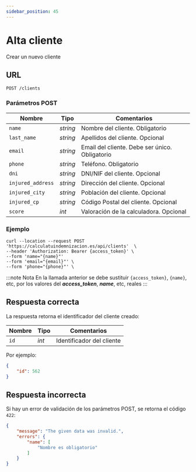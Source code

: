 ```yaml
---
sidebar_position: 45
---
```


# Alta cliente

Crear un nuevo cliente

## URL

```
POST /clients
```

### Parámetros POST

Nombre | Tipo |  Comentarios 
--- | --- | --- | 
`name` | _string_ | Nombre del cliente. Obligatorio
`last_name` | _string_ | Apellidos del cliente. Opcional
`email` | _string_ | Email del cliente. Debe ser único. Obligatorio
`phone` | _string_ | Teléfono. Obligatorio
`dni` | _string_ | DNI/NIF del cliente. Opcional
`injured_address` | _string_ | Dirección del cliente. Opcional
`injured_city` | _string_ | Población del cliente. Opcional
`injured_cp` | _string_ | Código Postal del cliente. Opcional
`score`| _int_ | Valoración de la calculadora. Opcional

### Ejemplo

```shell
curl --location --request POST 'https://calculatuindemnizacion.es/api/clients'  \
--header 'Authorization: Bearer {access_token}' \
--form 'name="{name}"'
--form 'email="{email}"' \
--form 'phone="{phone}"' \
```

:::note Nota
En la llamada anterior se debe sustituir `{access_token}`, `{name}`, etc, por los valores del **_access_token_**, **_name_**, etc, reales
:::

## Respuesta correcta

La respuesta retorna el identificador del cliente creado:

Nombre | Tipo | Comentarios 
--- | --- | --- |
`id` | _int_ | Identificador del cliente

Por ejemplo:

```json title="Status: 200 Ok"
{
    "id": 562    
}
```

## Respuesta incorrecta

Si hay un error de validación de los parámetros POST, se retorna el código `422`:

```json title="Status: 422 Unprocessable Entity"
{
    "message": "The given data was invalid.",
    "errors": {
        "name": [
            "Nombre es obligatorio"
        ]
    }
}
```